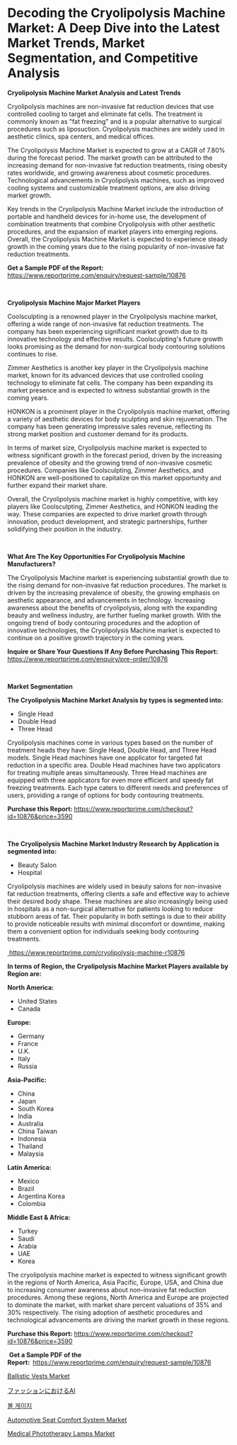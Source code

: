 <p><h1>Decoding the Cryolipolysis Machine Market: A Deep Dive into the Latest Market Trends, Market Segmentation, and Competitive Analysis</h1></p><p><strong>Cryolipolysis Machine Market Analysis and Latest Trends</strong></p>
<p><p>Cryolipolysis machines are non-invasive fat reduction devices that use controlled cooling to target and eliminate fat cells. The treatment is commonly known as "fat freezing" and is a popular alternative to surgical procedures such as liposuction. Cryolipolysis machines are widely used in aesthetic clinics, spa centers, and medical offices.</p><p>The Cryolipolysis Machine Market is expected to grow at a CAGR of 7.80% during the forecast period. The market growth can be attributed to the increasing demand for non-invasive fat reduction treatments, rising obesity rates worldwide, and growing awareness about cosmetic procedures. Technological advancements in Cryolipolysis machines, such as improved cooling systems and customizable treatment options, are also driving market growth.</p><p>Key trends in the Cryolipolysis Machine Market include the introduction of portable and handheld devices for in-home use, the development of combination treatments that combine Cryolipolysis with other aesthetic procedures, and the expansion of market players into emerging regions. Overall, the Cryolipolysis Machine Market is expected to experience steady growth in the coming years due to the rising popularity of non-invasive fat reduction treatments.</p></p>
<p><strong>Get a Sample PDF of the Report:&nbsp;</strong> <a href="https://www.reportprime.com/enquiry/request-sample/10876">https://www.reportprime.com/enquiry/request-sample/10876</a></p>
<p>&nbsp;</p>
<p><strong>Cryolipolysis Machine Major Market Players</strong></p>
<p><p>Coolsculpting is a renowned player in the Cryolipolysis machine market, offering a wide range of non-invasive fat reduction treatments. The company has been experiencing significant market growth due to its innovative technology and effective results. Coolsculpting's future growth looks promising as the demand for non-surgical body contouring solutions continues to rise.</p><p>Zimmer Aesthetics is another key player in the Cryolipolysis machine market, known for its advanced devices that use controlled cooling technology to eliminate fat cells. The company has been expanding its market presence and is expected to witness substantial growth in the coming years.</p><p>HONKON is a prominent player in the Cryolipolysis machine market, offering a variety of aesthetic devices for body sculpting and skin rejuvenation. The company has been generating impressive sales revenue, reflecting its strong market position and customer demand for its products.</p><p>In terms of market size, Cryolipolysis machine market is expected to witness significant growth in the forecast period, driven by the increasing prevalence of obesity and the growing trend of non-invasive cosmetic procedures. Companies like Coolsculpting, Zimmer Aesthetics, and HONKON are well-positioned to capitalize on this market opportunity and further expand their market share.</p><p>Overall, the Cryolipolysis machine market is highly competitive, with key players like Coolsculpting, Zimmer Aesthetics, and HONKON leading the way. These companies are expected to drive market growth through innovation, product development, and strategic partnerships, further solidifying their position in the industry.</p></p>
<p>&nbsp;</p>
<p><strong>What Are The Key Opportunities For Cryolipolysis Machine Manufacturers?</strong></p>
<p><p>The Cryolipolysis Machine market is experiencing substantial growth due to the rising demand for non-invasive fat reduction procedures. The market is driven by the increasing prevalence of obesity, the growing emphasis on aesthetic appearance, and advancements in technology. Increasing awareness about the benefits of cryolipolysis, along with the expanding beauty and wellness industry, are further fueling market growth. With the ongoing trend of body contouring procedures and the adoption of innovative technologies, the Cryolipolysis Machine market is expected to continue on a positive growth trajectory in the coming years.</p></p>
<p><strong>Inquire or Share Your Questions If Any Before Purchasing This Report:</strong> <a href="https://www.reportprime.com/enquiry/pre-order/10876">https://www.reportprime.com/enquiry/pre-order/10876</a></p>
<p>&nbsp;</p>
<p><strong>Market Segmentation</strong></p>
<p><strong>The Cryolipolysis Machine Market Analysis by types is segmented into:</strong></p>
<p><ul><li>Single Head</li><li>Double Head</li><li>Three Head</li></ul></p>
<p><p>Cryolipolysis machines come in various types based on the number of treatment heads they have: Single Head, Double Head, and Three Head models. Single Head machines have one applicator for targeted fat reduction in a specific area. Double Head machines have two applicators for treating multiple areas simultaneously. Three Head machines are equipped with three applicators for even more efficient and speedy fat freezing treatments. Each type caters to different needs and preferences of users, providing a range of options for body contouring treatments.</p></p>
<p><strong>Purchase this Report:&nbsp;</strong><a href="https://www.reportprime.com/checkout?id=10876&price=3590">https://www.reportprime.com/checkout?id=10876&price=3590</a></p>
<p>&nbsp;</p>
<p><strong>The Cryolipolysis Machine Market Industry Research by Application is segmented into:</strong></p>
<p><ul><li>Beauty Salon</li><li>Hospital</li></ul></p>
<p><p>Cryolipolysis machines are widely used in beauty salons for non-invasive fat reduction treatments, offering clients a safe and effective way to achieve their desired body shape. These machines are also increasingly being used in hospitals as a non-surgical alternative for patients looking to reduce stubborn areas of fat. Their popularity in both settings is due to their ability to provide noticeable results with minimal discomfort or downtime, making them a convenient option for individuals seeking body contouring treatments.</p></p>
<p><a href="https://www.reportprime.com/cryolipolysis-machine-r10876">&nbsp;https://www.reportprime.com/cryolipolysis-machine-r10876</a></p>
<p><strong>In terms of Region, the Cryolipolysis Machine Market Players available by Region are:</strong></p>
<p>
    <p> <strong> North America: </strong>
        <ul>
            <li>United States</li>
            <li>Canada</li>
        </ul>
        </p> 
    <p> <strong> Europe: </strong>
        <ul>
            <li>Germany</li>
            <li>France</li>
            <li>U.K.</li>
            <li>Italy</li>
            <li>Russia</li>
        </ul>
        </p> 
    <p> <strong> Asia-Pacific: </strong>
        <ul>
            <li>China</li>
            <li>Japan</li>
            <li>South Korea</li>
            <li>India</li>
            <li>Australia</li>
            <li>China Taiwan</li>
            <li>Indonesia</li>
            <li>Thailand</li>
            <li>Malaysia</li>
        </ul>
        </p> 
    <p> <strong> Latin America: </strong>
        <ul>
            <li>Mexico</li>
            <li>Brazil</li>
            <li>Argentina Korea</li>
            <li>Colombia</li>
        </ul>
        </p> 
    <p> <strong> Middle East & Africa: </strong>
        <ul>
            <li>Turkey</li>
            <li>Saudi</li>
            <li>Arabia</li>
            <li>UAE</li>
            <li>Korea</li>
        </ul>
    </p>
    </p>
<p><p>The cryolipolysis machine market is expected to witness significant growth in the regions of North America, Asia Pacific, Europe, USA, and China due to increasing consumer awareness about non-invasive fat reduction procedures. Among these regions, North America and Europe are projected to dominate the market, with market share percent valuations of 35% and 30% respectively. The rising adoption of aesthetic procedures and technological advancements are driving the market growth in these regions.</p></p>
<p><strong>Purchase this Report: </strong><a href="https://www.reportprime.com/checkout?id=10876&price=3590">https://www.reportprime.com/checkout?id=10876&price=3590</a></p>
<p>&nbsp;<strong>Get a Sample PDF of the Report:&nbsp;&nbsp;</strong><a href="https://www.reportprime.com/enquiry/request-sample/10876">https://www.reportprime.com/enquiry/request-sample/10876</a></p>
<p><strong></strong></p>
<p><p><a href="https://issuu.com/reportprime-2/docs/ballistic-vests-market-size-2030.pptx">Ballistic Vests Market</a></p><p><a href="https://github.com/KenyonJohns/Market-Research-Report-List-1/blob/main/699965679926.md">ファッションにおけるAI</a></p><p><a href="https://github.com/DavidRobb19/Market-Research-Report-List-1/blob/main/389859274686.md">볼 게이지</a></p><p><a href="https://www.linkedin.com/pulse/automotive-seat-comfort-system-market-offers-provide-insightful-z0xhf">Automotive Seat Comfort System Market</a></p><p><a href="https://github.com/barbarakss89/Market-Research-Report-List-1/blob/main/medical-phototherapy-lamps-market.md">Medical Phototherapy Lamps Market</a></p></p>